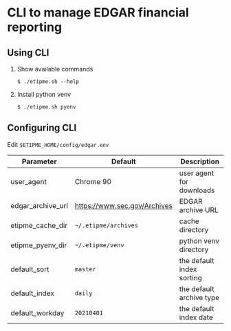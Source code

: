 # CLI to manage EDGAR financial reporting

## Using CLI
1. Show available commands
    ```
    $ ./etipme.sh --help
    ```
2. Install python venv
   ```
   $ ./etipme.sh pyenv
   ```

## Configuring CLI
Edit `$ETIPME_HOME/config/edgar.env`

| Parameter         | Default                        | Description               |
| ----------------- | -------------------------------| ------------------------- |
| user_agent        | Chrome 90                      | user agent for downloads  |
| edgar_archive_url | <https://www.sec.gov/Archives> | EDGAR archive URL         |
| etipme_cache_dir  | `~/.etipme/archives`           | cache directory           |
| etipme_pyenv_dir  | `~/.etipme/venv`               | python venv directory     |
| default_sort      | `master`                       | the default index sorting |
| default_index     | `daily`                        | the default archive type  |
| default_workday   | `20210401`                     | the default index date    |


